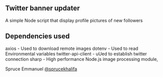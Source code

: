 ## Twitter banner updater
A simple Node script that display profile pictures of new followers

## Dependencies used
axios - Used to download remote images
dotenv - Used to read Environmental variables
twitter-api-client - uUed to establish twitter connection
sharp - High performance Node.js image processing module,

Spruce Emmanuel
[@sprucekhalifa](https://twitter.com/sprucekhalifa)